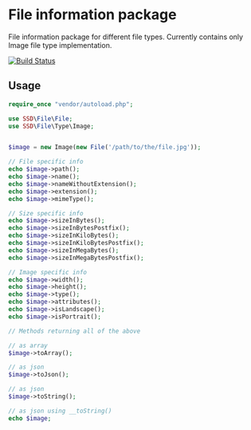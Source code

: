 File information package
====

File information package for different file types.
Currently contains only Image file type implementation.

[![Build Status](https://travis-ci.org/sebastiansulinski/file.svg?branch=master)](https://travis-ci.org/sebastiansulinski/file)


## Usage

```php
require_once "vendor/autoload.php";

use SSD\File\File;
use SSD\File\Type\Image;


$image = new Image(new File('/path/to/the/file.jpg'));

// File specific info
echo $image->path();
echo $image->name();
echo $image->nameWithoutExtension();
echo $image->extension();
echo $image->mimeType();

// Size specific info
echo $image->sizeInBytes();
echo $image->sizeInBytesPostfix();
echo $image->sizeInKiloBytes();
echo $image->sizeInKiloBytesPostfix();
echo $image->sizeInMegaBytes();
echo $image->sizeInMegaBytesPostfix();

// Image specific info
echo $image->width();
echo $image->height();
echo $image->type();
echo $image->attributes();
echo $image->isLandscape();
echo $image->isPortrait();

// Methods returning all of the above

// as array
$image->toArray();

// as json
$image->toJson();

// as json
$image->toString();

// as json using __toString()
echo $image;
```